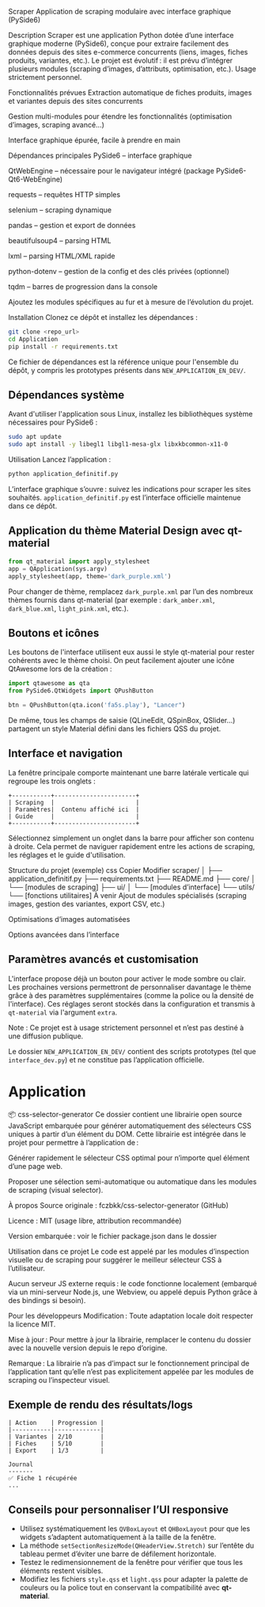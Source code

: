 Scraper
Application de scraping modulaire avec interface graphique (PySide6)

Description
Scraper est une application Python dotée d’une interface graphique moderne (PySide6), conçue pour extraire facilement des données depuis des sites e-commerce concurrents (liens, images, fiches produits, variantes, etc.).
Le projet est évolutif : il est prévu d’intégrer plusieurs modules (scraping d’images, d’attributs, optimisation, etc.).
Usage strictement personnel.

Fonctionnalités prévues
Extraction automatique de fiches produits, images et variantes depuis des sites concurrents

Gestion multi-modules pour étendre les fonctionnalités (optimisation d’images, scraping avancé…)

Interface graphique épurée, facile à prendre en main

Dépendances principales
PySide6 – interface graphique

QtWebEngine – nécessaire pour le navigateur intégré (package PySide6-Qt6-WebEngine)

requests – requêtes HTTP simples

selenium – scraping dynamique

pandas – gestion et export de données

beautifulsoup4 – parsing HTML

lxml – parsing HTML/XML rapide

python-dotenv – gestion de la config et des clés privées (optionnel)

tqdm – barres de progression dans la console

Ajoutez les modules spécifiques au fur et à mesure de l’évolution du projet.

Installation
Clonez ce dépôt et installez les dépendances :

```bash
git clone <repo_url>
cd Application
pip install -r requirements.txt
```

Ce fichier de dépendances est la référence unique pour l'ensemble du dépôt,
y compris les prototypes présents dans `NEW_APPLICATION_EN_DEV/`.

## Dépendances système
Avant d'utiliser l'application sous Linux, installez les bibliothèques système nécessaires pour PySide6 :

```bash
sudo apt update
sudo apt install -y libegl1 libgl1-mesa-glx libxkbcommon-x11-0
```

Utilisation
Lancez l’application :

```bash
python application_definitif.py
```
L’interface graphique s’ouvre : suivez les indications pour scraper les sites souhaités.
`application_definitif.py` est l’interface officielle maintenue dans ce dépôt.

## Application du thème Material Design avec qt-material


```python
from qt_material import apply_stylesheet
app = QApplication(sys.argv)
apply_stylesheet(app, theme='dark_purple.xml')
```

Pour changer de thème, remplacez `dark_purple.xml` par l’un des nombreux thèmes fournis
dans qt-material (par exemple : `dark_amber.xml`, `dark_blue.xml`, `light_pink.xml`, etc.).

## Boutons et icônes

Les boutons de l'interface utilisent eux aussi le style qt-material pour rester cohérents avec le thème choisi.
On peut facilement ajouter une icône QtAwesome lors de la création :

```python
import qtawesome as qta
from PySide6.QtWidgets import QPushButton

btn = QPushButton(qta.icon('fa5s.play'), "Lancer")
```

De même, tous les champs de saisie (QLineEdit, QSpinBox, QSlider…) partagent un style Material défini dans les fichiers QSS du projet.

## Interface et navigation

La fenêtre principale comporte maintenant une barre latérale verticale qui regroupe les trois onglets :

```
+-----------+-----------------------+
| Scraping  |                       |
| Paramètres|  Contenu affiché ici  |
| Guide     |                       |
+-----------+-----------------------+
```

Sélectionnez simplement un onglet dans la barre pour afficher son contenu à droite. Cela
permet de naviguer rapidement entre les actions de scraping, les réglages et le guide
d'utilisation.

Structure du projet (exemple)
css
Copier
Modifier
scraper/
│
├── application_definitif.py
├── requirements.txt
├── README.md
├── core/
│   └── [modules de scraping]
├── ui/
│   └── [modules d’interface]
└── utils/
    └── [fonctions utilitaires]
À venir
Ajout de modules spécialisés (scraping images, gestion des variantes, export CSV, etc.)

Optimisations d’images automatisées

Options avancées dans l’interface

## Paramètres avancés et customisation

L'interface propose déjà un bouton pour activer le mode sombre ou clair.
Les prochaines versions permettront de personnaliser davantage le thème
grâce à des paramètres supplémentaires (comme la police ou la densité de
l'interface). Ces réglages seront stockés dans la configuration et transmis
à `qt-material` via l'argument `extra`.

Note :
Ce projet est à usage strictement personnel et n’est pas destiné à une diffusion publique.

Le dossier `NEW_APPLICATION_EN_DEV/` contient des scripts prototypes (tel que
`interface_dev.py`) et ne constitue pas l’application officielle.

# Application

📦 css-selector-generator
Ce dossier contient une librairie open source JavaScript embarquée pour générer automatiquement des sélecteurs CSS uniques à partir d’un élément du DOM.
Cette librairie est intégrée dans le projet pour permettre à l’application de :

Générer rapidement le sélecteur CSS optimal pour n’importe quel élément d’une page web.

Proposer une sélection semi-automatique ou automatique dans les modules de scraping (visual selector).

À propos
Source originale : fczbkk/css-selector-generator (GitHub)

Licence : MIT (usage libre, attribution recommandée)

Version embarquée : voir le fichier package.json dans le dossier

Utilisation dans ce projet
Le code est appelé par les modules d’inspection visuelle ou de scraping pour suggérer le meilleur sélecteur CSS à l’utilisateur.

Aucun serveur JS externe requis : le code fonctionne localement (embarqué via un mini-serveur Node.js, une Webview, ou appelé depuis Python grâce à des bindings si besoin).

Pour les développeurs
Modification : Toute adaptation locale doit respecter la licence MIT.

Mise à jour : Pour mettre à jour la librairie, remplacer le contenu du dossier avec la nouvelle version depuis le repo d’origine.

Remarque :
La librairie n’a pas d’impact sur le fonctionnement principal de l’application tant qu’elle n’est pas explicitement appelée par les modules de scraping ou l’inspecteur visuel.

## Exemple de rendu des résultats/logs

```
| Action    | Progression |
|-----------|-------------|
| Variantes | 2/10        |
| Fiches    | 5/10        |
| Export    | 1/3         |

Journal
-------
✅ Fiche 1 récupérée
...
```

## Conseils pour personnaliser l’UI responsive

- Utilisez systématiquement les `QVBoxLayout` et `QHBoxLayout` pour que les widgets s’adaptent automatiquement à la taille de la fenêtre.
- La méthode `setSectionResizeMode(QHeaderView.Stretch)` sur l’entête du tableau permet d’éviter une barre de défilement horizontale.
- Testez le redimensionnement de la fenêtre pour vérifier que tous les éléments restent visibles.
- Modifiez les fichiers `style.qss` et `light.qss` pour adapter la palette de couleurs ou la police tout en conservant la compatibilité avec **qt-material**.


